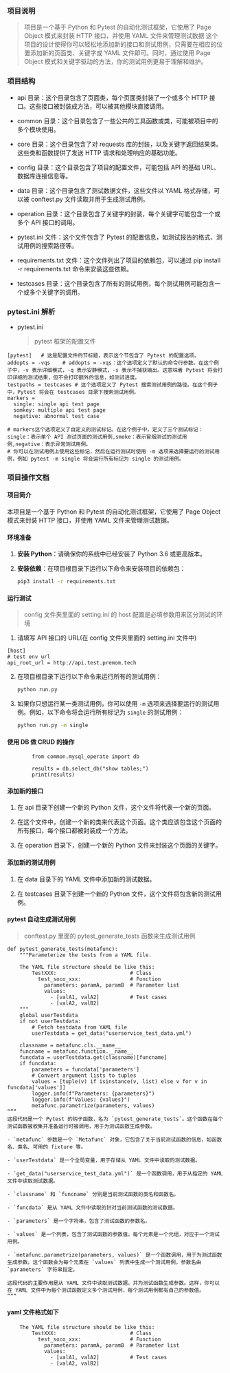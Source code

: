 ### 项目说明

> 项目是一个基于 Python 和 Pytest 的自动化测试框架，它使用了 Page Object 模式来封装 HTTP 接口，并使用 YAML 文件来管理测试数据
> 这个项目的设计使得你可以轻松地添加新的接口和测试用例，只需要在相应的位置添加新的页面类、关键字或 YAML 文件即可。同时，通过使用 Page Object 模式和关键字驱动的方法，你的测试用例更易于理解和维护。

### 项目结构

- api 目录：这个目录包含了页面类，每个页面类封装了一个或多个 HTTP 接口。这些接口被封装成方法，可以被其他模块直接调用。

- common 目录：这个目录包含了一些公共的工具函数或类，可能被项目中的多个模块使用。

- core 目录：这个目录包含了对 requests 库的封装，以及关键字返回结果类。这些类和函数提供了发送 HTTP 请求和处理响应的基础功能。

- config 目录：这个目录包含了项目的配置文件，可能包括 API 的基础 URL、数据库连接信息等。

- data 目录：这个目录包含了测试数据文件，这些文件以 YAML 格式存储，可以被 conftest.py 文件读取并用于生成测试用例。

- operation 目录：这个目录包含了关键字的封装，每个关键字可能包含一个或多个 API 接口的调用。

- pytest.ini 文件：这个文件包含了 Pytest 的配置信息，如测试报告的格式、测试用例的搜索路径等。

- requirements.txt 文件：这个文件列出了项目的依赖包，可以通过 pip install -r requirements.txt 命令来安装这些依赖。

- testcases 目录：这个目录包含了所有的测试用例，每个测试用例可能包含一个或多个关键字的调用。

### pytest.ini 解析

- pytest.ini
  > pytest 框架的配置文件

```
[pytest]   # 这是配置文件的节标题，表示这个节包含了 Pytest 的配置选项。
addopts = -vqs    # addopts = -vqs：这个选项定义了默认的命令行参数。在这个例子中，-v 表示详细模式，-q 表示安静模式，-s 表示不捕获输出。这意味着 Pytest 将会打印详细的测试结果，但不会打印额外的信息，如测试进度。
testpaths = testcases # 这个选项定义了 Pytest 搜索测试用例的路径。在这个例子中，Pytest 将会在 testcases 目录下搜索测试用例。
markers =
  single: single api test page
  somkey: multiple api test page
  negative: abnormal test case

# markers这个选项定义了自定义的测试标记。在这个例子中，定义了三个测试标记：single：表示单个 API 测试页面的测试用例,smoke：表示冒烟测试的测试用例,negative：表示异常测试用例。
# 你可以在测试用例上使用这些标记，然后在运行测试时使用 -m 选项来选择要运行的测试用例，例如 pytest -m single 将会运行所有标记为 single 的测试用例。
```

### 项目操作文档

#### 项目简介

本项目是一个基于 Python 和 Pytest 的自动化测试框架，它使用了 Page Object 模式来封装 HTTP 接口，并使用 YAML 文件来管理测试数据。

#### 环境准备

1. **安装 Python**：请确保你的系统中已经安装了 Python 3.6 或更高版本。

2. **安装依赖**：在项目根目录下运行以下命令来安装项目的依赖包：

   ```bash
   pip3 install -r requirements.txt
   ```

#### 运行测试

> config 文件夹里面的 setting.ini 的 host 配置是必填参数用来区分测试的环境

1. 请填写 API 接口的 URL(在 config 文件夹里面的 setting.ini 文件中)

```
[host]
# test env url
api_root_url = http://api.test.premom.tech
```

2. 在项目根目录下运行以下命令来运行所有的测试用例：

   ```bash
   python run.py
   ```

3. 如果你只想运行某一类测试用例，你可以使用 `-m` 选项来选择要运行的测试用例。例如，以下命令将会运行所有标记为 `single` 的测试用例：

   ```bash
   python run.py -m single
   ```

#### 使用 DB 做 CRUD 的操作

```
        from common.mysql_operate import db

        results = db.select_db("show tables;")
        print(results)
```

#### 添加新的接口

1. 在 api 目录下创建一个新的 Python 文件，这个文件将代表一个新的页面。

2. 在这个文件中，创建一个新的类来代表这个页面。这个类应该包含这个页面的所有接口，每个接口都被封装成一个方法。

3. 在 operation 目录下，创建一个新的 Python 文件来封装这个页面的关键字。

#### 添加新的测试用例

1. 在 data 目录下的 YAML 文件中添加新的测试数据。

2. 在 testcases 目录下创建一个新的 Python 文件，这个文件将包含新的测试用例。

#### pytest 自动生成测试用例

> conftest.py 里面的 pytest_generate_tests 函数来生成测试用例

```
def pytest_generate_tests(metafunc):
    """Parameterize the tests from a YAML file.

    The YAML file structure should be like this:
        TestXXX:                        # Class
          test_soco_xxx:                # Function
            parameters: paramA, paramB  # Parameter list
            values:
              - [valA1, valA2]          # Test cases
              - [valA2, valB2]
    """
    global userTestdata
    if not userTestdata:
        # Fetch testdata from YAML file
        userTestdata = get_data("userservice_test_data.yml")

    classname = metafunc.cls.__name__
    funcname = metafunc.function.__name__
    funcdata = userTestdata.get(classname)[funcname]
    if funcdata:
        parameters = funcdata['parameters']
        # Convert argument lists to tuples
        values = [tuple(v) if isinstance(v, list) else v for v in funcdata['values']]
        logger.info(f"Parameters: {parameters}")
        logger.info(f"Values: {values}")
        metafunc.parametrize(parameters, values)
“““
这段代码是一个 Pytest 的钩子函数，名为 `pytest_generate_tests`。这个函数在每个测试函数被收集并准备运行时被调用，用于为测试函数生成参数。

- `metafunc` 参数是一个 `Metafunc` 对象，它包含了关于当前测试函数的信息，如函数名、类名、可用的 fixture 等。

- `userTestdata` 是一个全局变量，用于存储从 YAML 文件中读取的测试数据。

- `get_data("userservice_test_data.yml")` 是一个函数调用，用于从指定的 YAML 文件中读取测试数据。

- `classname` 和 `funcname` 分别是当前测试函数的类名和函数名。

- `funcdata` 是从 YAML 文件中读取的针对当前测试函数的测试数据。

- `parameters` 是一个字符串，包含了测试函数的参数名。

- `values` 是一个列表，包含了测试函数的参数值。每个元素是一个元组，对应于一个测试用例。

- `metafunc.parametrize(parameters, values)` 是一个函数调用，用于为测试函数生成参数。这个函数会为每个元素在 `values` 列表中生成一个测试用例，参数名由 `parameters` 字符串指定。

这段代码的主要作用是从 YAML 文件中读取测试数据，并为测试函数生成参数。这样，你可以在 YAML 文件中为每个测试函数定义多个测试用例，每个测试用例都有自己的参数值。
”””
```

#### yaml 文件格式如下

```
    The YAML file structure should be like this:
        TestXXX:                        # Class
          test_soco_xxx:                # Function
            parameters: paramA, paramB  # Parameter list
            values:
              - [valA1, valA2]          # Test cases
              - [valA2, valB2]
```
